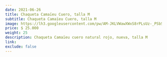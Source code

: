```yaml
---
date: 2021-06-26
title: Chaqueta Camaïeu Cuero, talla M
subtitle: Chaqueta Camaïeu Cuero, talla M
image: https://lh3.googleusercontent.com/pw/AM-JKLVWawXWxS8rPLsUz-_PSbSbaO5tB2ZO9n4UIw6y73KZUv_BNQzqst_53s5iUPaO0q4f5dzE59PJmjN2bw0zEHoj5GAZepK_1FR0tynLgH1kw9dDcJM43NDmD9FBEl2rK7KDu6AWBRSHYESx-K5SOX8vlQ=w524-h621-no?authuser=0
price: $ 25.000
weight: 25
description: Chaqueta Camaïeu cuero natural rojo, nueva, talla M
link: 
exclude: false
---
```

